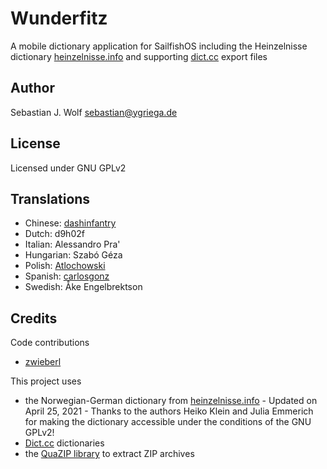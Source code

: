 # Wunderfitz
A mobile dictionary application for SailfishOS including the Heinzelnisse dictionary [heinzelnisse.info](http://www.heinzelnisse.info) and supporting [dict.cc](http://www.dict.cc) export files

## Author
Sebastian J. Wolf [sebastian@ygriega.de](mailto:sebastian@ygriega.de)

## License
Licensed under GNU GPLv2

## Translations
- Chinese: [dashinfantry](https://github.com/dashinfantry)
- Dutch: d9h02f
- Italian: Alessandro Pra'
- Hungarian: Szabó Géza
- Polish: [Atlochowski](https://github.com/atlochowski)
- Spanish: [carlosgonz](https://github.com/GNUUser)
- Swedish: Åke Engelbrektson

## Credits
Code contributions
- [zwieberl](https://github.com/zwieberl)

This project uses
- the Norwegian-German dictionary from [heinzelnisse.info](http://www.heinzelnisse.info) - Updated on April 25, 2021 - Thanks to the authors Heiko Klein and Julia Emmerich for making the dictionary accessible under the conditions of the GNU GPLv2!
- [Dict.cc](http://dict.cc) dictionaries
- the [QuaZIP library](http://quazip.sourceforge.net) to extract ZIP archives
